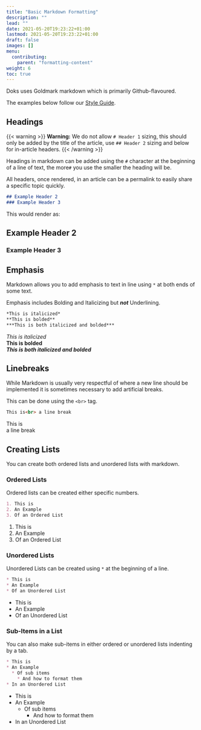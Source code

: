 ```yaml
---
title: "Basic Markdown Formatting"
description: ""
lead: ""
date: 2021-05-20T19:23:22+01:00
lastmod: 2021-05-20T19:23:22+01:00
draft: false
images: []
menu: 
  contributing:
    parent: "formatting-content"
weight: 6
toc: true
---
```


Doks uses Goldmark markdown which is primarily Github-flavoured.

The examples below follow our [Style Guide](../style-guide).

## Headings

{{< warning >}}
**Warning:** We do not allow `# Header 1` sizing, this should only be added by the title of the article, use `## Header 2` sizing and below for in-article headers.
{{< /warning >}}

Headings in markdown can be added using the `#` character at the beginning of a line of text, the more`#` you use the smaller the heading will be.

All headers, once rendered, in an article can be a permalink to easily share a specific topic quickly.

```md
## Example Header 2
### Example Header 3
```

This would render as:

## Example Header 2
### Example Header 3

## Emphasis

Markdown allows you to add emphasis to text in line using `*` at both ends of some text.

Emphasis includes Bolding and Italicizing but ***not*** Underlining.

```md
*This is italicized*
**This is bolded**
***This is both italicized and bolded***
```

*This is italicized*</br>
**This is bolded**</br>
***This is both italicized and bolded***</br>

## Linebreaks

While Markdown is usually very respectful of where a new line should be implemented it is sometimes necessary to add artificial breaks.

This can be done using the `<br>` tag.

```md
This is<br> a line break
```
This is<br> a line break

## Creating Lists

You can create both ordered lists and unordered lists with markdown.

### Ordered Lists

Ordered lists can be created either specific numbers.

```md
1. This is 
2. An Example
3. Of an Ordered List
```
1. This is 
2. An Example
3. Of an Ordered List

### Unordered Lists

Unordered Lists can be created using `*` at the beginning of a line.

```md
* This is
* An Example
* Of an Unordered List
```

* This is
* An Example
* Of an Unordered List

### Sub-Items in a List

You can also make sub-items in either ordered or unordered lists indenting by a tab.

```md
* This is
* An Example
  * Of sub items
    * And how to format them
* In an Unordered List
```

* This is
* An Example
  * Of sub items
    * And how to format them
* In an Unordered List